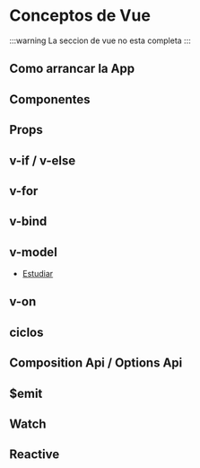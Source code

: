 # Conceptos de Vue

 :::warning 
 La seccion de vue no esta completa
 :::

## Como arrancar la App

## Componentes 

## Props

## v-if / v-else 

## v-for 


## v-bind 

## v-model
- [Estudiar](https://www.cursosdesarrolloweb.es/blog/v-model-en-vue-3/)
## v-on


## ciclos



## Composition Api / Options Api


## $emit


## Watch


## Reactive